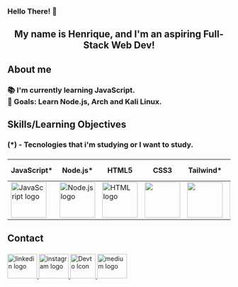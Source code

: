 <h3 align="left">Hello There! 👋</h1>

###

<h2 align="center">My name is Henrique, and I'm an aspiring Full-Stack Web Dev!</h2>

###

<h2 align="left">About me</h2>

###

<h3 align="left">📚 I'm currently learning JavaScript.<br>🎯 Goals: Learn Node.js, Arch and Kali Linux.<br></h3>

###

<h2 align="left">Skills/Learning Objectives</h2>

<h3>(*) - Tecnologies that i'm studying or I want to study.<h3>

###
| JavaScript* |  Node.js* | HTML5 | CSS3 | Tailwind* | Python | Linux Shell | Nginx* |
|-------------|-----------|-------|------|-----------|--------|-------------|--------|
<img src="https://skillicons.dev/icons?i=js" height="80" alt="JavaScript logo"> | <img src="https://skillicons.dev/icons?i=nodejs" height="80" alt="Node.js logo"> | <img src="https://skillicons.dev/icons?i=html" height="80" alt="HTML logo"> | <img src="https://skillicons.dev/icons?i=css" height="80"> | <img src="https://skillicons.dev/icons?i=tailwind" height="80"> | <img src="https://skillicons.dev/icons?i=py" height="80" alt="python logo"> | <img src="https://skillicons.dev/icons?i=linux" height="80" alt="linux logo"> | <img src="https://skillicons.dev/icons?i=nginx" height="80" alt="Nginx logo"> |


###

<h2 align="left">Contact</h2>

###

<div align="left">
  <a href="https://www.linkedin.com/in/queirozz8/" target="_blank">
    <img src="https://raw.githubusercontent.com/maurodesouza/profile-readme-generator/master/src/assets/icons/social/linkedin/default.svg" width="67" height="55" alt="linkedin logo"  />
  </a>
  <a href="https://www.instagram.com/rick.queirozz/" target="_blank">
    <img src="https://raw.githubusercontent.com/maurodesouza/profile-readme-generator/master/src/assets/icons/social/instagram/default.svg" width="67" height="55" alt="instagram logo"  />
  </a>
  <a href="https://dev.to/queirozz" target="_blank">
    <img src="https://skillicons.dev/icons?i=devto" width="57" height="55" alt="Devto Icon">
  </a>
  <a href="https://medium.com/@zeccakut" target="_blank">
    <img src="https://raw.githubusercontent.com/maurodesouza/profile-readme-generator/master/src/assets/icons/social/medium/default.svg" width="67" height="55" alt="medium logo"  />
  </a>
</div>

###
